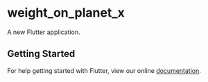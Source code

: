 # weight_on_planet_x

A new Flutter application.

## Getting Started

For help getting started with Flutter, view our online
[documentation](https://flutter.io/).
